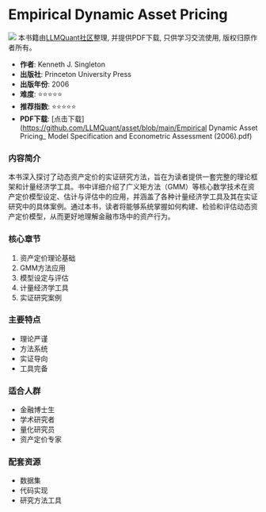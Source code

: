 # Empirical Dynamic Asset Pricing

![](https://fastly.jsdelivr.net/gh/bucketio/img3@main/2024/09/04/1725464231869-e0b2f727-2a0f-4270-bf6c-31ddc350426a.gif)
本书籍由[LLMQuant社区](https://llmquant.com/)整理, 并提供PDF下载, 只供学习交流使用, 版权归原作者所有。

- **作者**: Kenneth J. Singleton
- **出版社**: Princeton University Press
- **出版年份**: 2006
- **难度**: ⭐⭐⭐⭐⭐
- **推荐指数**: ⭐⭐⭐⭐⭐
- **PDF下载**: [点击下载](https://github.com/LLMQuant/asset/blob/main/Empirical Dynamic Asset Pricing_ Model Specification and Econometric Assessment (2006).pdf)

### 内容简介

本书深入探讨了动态资产定价的实证研究方法，旨在为读者提供一套完整的理论框架和计量经济学工具。书中详细介绍了广义矩方法（GMM）等核心数学技术在资产定价模型设定、估计与评估中的应用，并涵盖了各种计量经济学工具及其在实证研究中的具体案例。通过本书，读者将能够系统掌握如何构建、检验和评估动态资产定价模型，从而更好地理解金融市场中的资产行为。

### 核心章节

1. 资产定价理论基础
2. GMM方法应用
3. 模型设定与评估
4. 计量经济学工具
5. 实证研究案例

### 主要特点

- 理论严谨
- 方法系统
- 实证导向
- 工具完备

### 适合人群

- 金融博士生
- 学术研究者
- 量化研究员
- 资产定价专家

### 配套资源

- 数据集
- 代码实现
- 研究方法工具